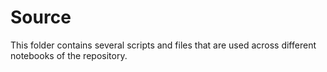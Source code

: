 # Source

This folder contains several scripts and files that are used across different notebooks of the repository.